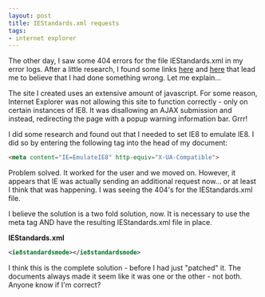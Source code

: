 ```yaml
---
layout: post
title: IEStandards.xml requests
tags:
- internet explorer
---
```

The other day, I saw some 404 errors for the file IEStandards.xml in my error logs.  After a little research, I found some links [here](http://blogs.msdn.com/b/ie/archive/2009/07/01/ie-compatibility-list-pruning.aspx) and [here](http://blogs.msdn.com/b/askie/archive/2009/03/23/understanding-compatibility-modes-in-internet-explorer-8.aspx) that lead me to believe that I had done something wrong.
Let me explain...

The site I created uses an extensive amount of javascript.  For some reason, Internet Explorer was not allowing this site to function correctly - only on certain instances of IE8.  It was disallowing an AJAX submission and instead, redirecting the page with a popup warning information bar.  Grrr!

I did some research and found out that I needed to set IE8 to emulate IE8.  I did so by entering the following tag into the head of my document:

```html
<meta content="IE=EmulateIE8" http-equiv="X-UA-Compatible">
```

Problem solved. It worked for the user and we moved on.  However, it appears that IE was actually sending an additional request now... or at least I think that was happening.  I was seeing the 404's for the IEStandards.xml file.

I believe the solution is a two fold solution, now. It is necessary to use the meta tag AND have the resulting IEStandards.xml file in place.

**IEStandards.xml**

```xml
<ie8standardsmode></ie8standardsmode>
```

I think this is the complete solution - before I had just "patched" it.  The documents always made it seem like it was one or the other - not both. Anyone know if I'm correct?
